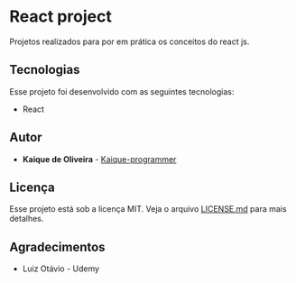 # React project
Projetos realizados para por em prática os conceitos do react js.

## Tecnologias
Esse projeto foi desenvolvido com as seguintes tecnologias:
* React

## Autor

* **Kaique de Oliveira** - [Kaique-programmer](https://github.com/kaique-programmer)

## Licença
Esse projeto está sob a licença MIT. Veja o arquivo [LICENSE.md](LICENSE.md) para mais detalhes.

## Agradecimentos

* Luiz Otávio - Udemy
